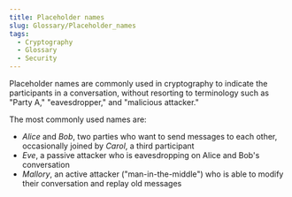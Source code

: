 ```yaml
---
title: Placeholder names
slug: Glossary/Placeholder_names
tags:
  - Cryptography
  - Glossary
  - Security
---
```

Placeholder names are commonly used in cryptography to indicate the participants in a conversation, without resorting to terminology such as "Party A," "eavesdropper," and "malicious attacker."

The most commonly used names are:

- _Alice_ and _Bob_, two parties who want to send messages to each other, occasionally joined by _Carol_, a third participant
- _Eve_, a passive attacker who is eavesdropping on Alice and Bob's conversation
- _Mallory_, an active attacker ("man-in-the-middle") who is able to modify their conversation and replay old messages
